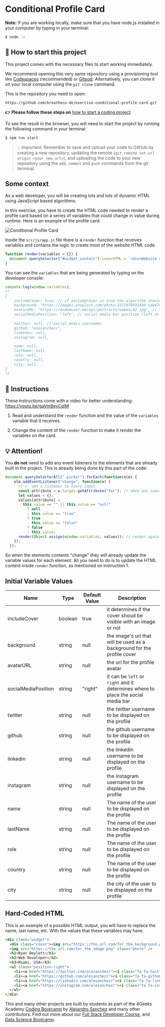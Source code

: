 <!--hide-->
# Conditional Profile Card
<!--endhide-->

**Note:** If you are working locally, make sure that you have node.js installed in your computer by typing in your terminal:

```bash
$ node -v
```

## 🌱 How to start this project

This project comes with the necessary files to start working immediately.

We recommend opening this very same repository using a provisioning tool like [Codespaces](https://4geeks.com/lesson/what-is-github-codespaces) (recommended) or [Gitpod](https://4geeks.com/lesson/how-to-use-gitpod). Alternatively, you can clone it on your local computer using the `git clone` command.

This is the repository you need to open:

```text
https://github.com/breatheco-de/exercise-conditional-profile-card.git
```

**👉 Please follow these steps on** [how to start a coding project](https://4geeks.com/lesson/how-to-start-a-project).

To see the result in the browser, you will need to start the project by running the following command in your terminal:
```bash
$ npm run start
```

> 💡 Important: Remember to save and upload your code to GitHub by creating a new repository, updating the remote (`git remote set-url origin <your new url>`), and uploading the code to your new repository using the `add`, `commit` and `push` commands from the git terminal.

## Some context

As a web developer, you will be creating lots and lots of dynamic HTML using JavaScript based algorithms.

In this exercise, you have to create the HTML code needed to render a profile card based on a series of variables that could change in value during runtime. Here is an example of the profile card:

![Conditional Profile Card](https://github.com/breatheco-de/exercise-conditional-profile-card/blob/master/preview.gif?raw=true)

Inside the `src/js/app.js` file there is a `render` function that receives variables and contains the logic to create most of the website HTML code.

```js
function render(variables = {}) {
  document.querySelector("#widget_content").innerHTML = `<div>Website code</div>`;
}
```

You can see the `variables` that are being generated by typing on the developer console: 

```js
console.log(window.variables);
/*
{
    includeCover: true, // if includeCover is true the algorithm should show the cover image
    background: "https://images.unsplash.com/photo-1511974035430-5de47d3b95da", // this is the image's url that will be used as a background for the profile cover
    avatarURL: "https://randomuser.me/api/portraits/women/42.jpg", // this is the url for the profile avatar
    socialMediaPosition: "left", // social media bar position (left or right)
    
    twitter: null, // social media usernames
    github: "alesanchezr",
    linkedin: null,
    instagram: null,

    name: null,
    lastName: null,
    role: null,
    country: null,
    city: null
}
*/
```

## 📝 Instructions

These instructions come with a video for better understanding: https://youtu.be/gaVm8eyCqlM

1. Read and understand the `render` function and the value of the `variables` variable that it receives.

2. Change the content of the `render` function to make it render the variables on the card.

## 💡 Attention!

You **do not** need to add any event listeners to the elements that are already built in the project. This is already being done by this part of the code:

```javascript
document.querySelectorAll(".picker").forEach(function(elm) {
    elm.addEventListener("change", function(e) {
      // <- add a listener to every input
      const attribute = e.target.getAttribute("for"); // when any input changes, collect the value
      let values = {};
      values[attribute] =
        this.value == "" || this.value == "null"
          ? null
          : this.value == "true"
          ? true
          : this.value == "false"
          ? false
          : this.value;
      render(Object.assign(window.variables, values)); // render again the card with new values
    });
  });
```

So when the elements contents "change" they will already update the variable values for each element. All you need to do is to update the HTML content inside `render` function, as mentioned on instruction 1.

## Initial Variable Values

| Name | Type | Default Value | Description |
| --- | --- | --- | --- |
| includeCover | boolean | true | it determines if the cover shoud be visible with an image or not |
| background | string | null | the image's url that will be used as a background for the profile cover |
| avatarURL | string | null | the url for the profile avatar |
| socialMediaPosition | string | "right" | it can be `left` or `right` and it determines where to place the social media bar |
| twitter | string | null | the twitter username to be displayed on the profile |
| github | string | null | the github username to be displayed on the profile |
| linkedin | string | null | the linkedin username to be displayed on the profile |
| instagram | string | null | the instagram username to be displayed on the profile |
| name | string | null | The name of the user to be displayed on the profile |
| lastName | string | null | The name of the user to be displayed on the profile |
| role | string | null | The name of the user to be displayed on the profile |
| country | string | null | The name of the user to be displayed on the profile |
| city | string | null | the city of the user to be displayed on the profile |

## Hard-Coded HTML

This is an example of a possible HTML output, you will have to replace the name, last name, etc. With the values that these variables may have.

```html
<div class="widget">
  <div class="cover"><img src="https://the_url.com/for_the_background.png" /></div>
  <img src="https://the_url.com/for_the_image.png" class="photo" />
  <h1>Ryan Boylett</h1>
  <h2>Web Developer</h2>
  <h3>Miami, USA</h3>
  <ul class="position-right">
    <li><a href="https://twitter.com/alesanchezr"><i class="fa fa-twitter"></i></a></li>
    <li><a href="https://github.com/alesanchezr"><i class="fa fa-github"></i></a></li>
    <li><a href="https://linkedin.com/alesanchezr"><i class="fa fa-linkedin"></i></a></li>
    <li><a href="https://instagram.com/alesanchezr"><i class="fa fa-instagram"></i></a></li>
  </ul>
</div>
```

This and many other projects are built by students as part of the 4Geeks Academy [Coding Bootcamp](https://4geeksacademy.com/us/coding-bootcamp) by [Alejandro Sanchez](https://twitter.com/alesanchezr) and many other contributors. Find out more about our [Full Stack Developer Course](https://4geeksacademy.com/us/coding-bootcamps/part-time-full-stack-developer), and [Data Science Bootcamp](https://4geeksacademy.com/us/coding-bootcamps/datascience-machine-learning).
